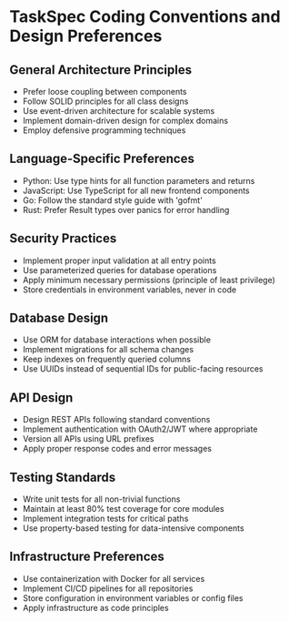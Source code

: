 # TaskSpec Coding Conventions and Design Preferences

## General Architecture Principles
- Prefer loose coupling between components
- Follow SOLID principles for all class designs
- Use event-driven architecture for scalable systems
- Implement domain-driven design for complex domains
- Employ defensive programming techniques

## Language-Specific Preferences
- Python: Use type hints for all function parameters and returns
- JavaScript: Use TypeScript for all new frontend components
- Go: Follow the standard style guide with 'gofmt'
- Rust: Prefer Result types over panics for error handling

## Security Practices
- Implement proper input validation at all entry points
- Use parameterized queries for database operations
- Apply minimum necessary permissions (principle of least privilege)
- Store credentials in environment variables, never in code

## Database Design
- Use ORM for database interactions when possible
- Implement migrations for all schema changes
- Keep indexes on frequently queried columns
- Use UUIDs instead of sequential IDs for public-facing resources

## API Design
- Design REST APIs following standard conventions
- Implement authentication with OAuth2/JWT where appropriate
- Version all APIs using URL prefixes
- Apply proper response codes and error messages

## Testing Standards
- Write unit tests for all non-trivial functions
- Maintain at least 80% test coverage for core modules
- Implement integration tests for critical paths
- Use property-based testing for data-intensive components

## Infrastructure Preferences
- Use containerization with Docker for all services
- Implement CI/CD pipelines for all repositories
- Store configuration in environment variables or config files
- Apply infrastructure as code principles